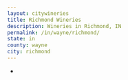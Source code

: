```yaml
---
layout: citywineries
title: Richmond Wineries
description: Wineries in Richmond, IN
permalink: /in/wayne/richmond/
state: in
county: wayne
city: richmond
---
```

-
